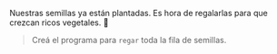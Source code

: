 <gs-attire attire-url="https://raw.githubusercontent.com/MumukiProject/mumuki-guia-gobstones-la-programacion-a-la-escuela-taller/master/assets/attires/config_1600722468943.json"></gs-attire>

<gs-toolbox toolbox-url="https://raw.githubusercontent.com/MumukiProject/mumuki-guia-gobstones-la-programacion-a-la-escuela-taller/master/assets/toolbox_1600723262639.xml"></gs-toolbox>

Nuestras semillas ya están plantadas. Es hora de regalarlas para que crezcan ricos vegetales. :raised_hands:

> Creá el programa para `regar` toda la fila de semillas. 